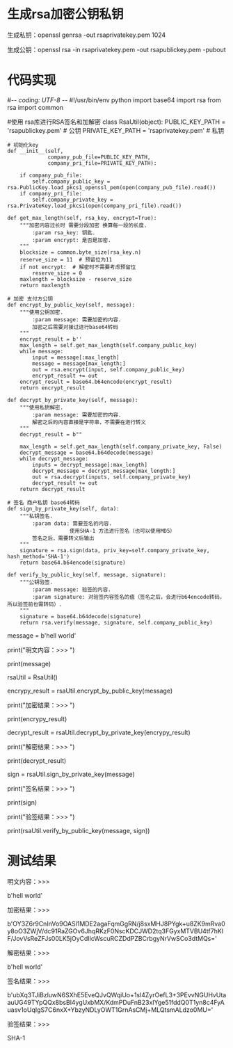 # 生成rsa加密公钥私钥

生成私钥：openssl genrsa -out rsaprivatekey.pem 1024

生成公钥：openssl rsa -in rsaprivatekey.pem -out rsapublickey.pem -pubout

# 代码实现

#-*- coding: UTF-8 -*-
#!/usr/bin/env python
import base64
import rsa 
from rsa import common


#使用 rsa库进行RSA签名和加解密
class RsaUtil(object):
    PUBLIC_KEY_PATH = 'rsapublickey.pem'  # 公钥
    PRIVATE_KEY_PATH = 'rsaprivatekey.pem'  # 私钥

    # 初始化key
    def __init__(self,
                 company_pub_file=PUBLIC_KEY_PATH,
                 company_pri_file=PRIVATE_KEY_PATH):

        if company_pub_file:
            self.company_public_key = rsa.PublicKey.load_pkcs1_openssl_pem(open(company_pub_file).read())
        if company_pri_file:
            self.company_private_key = rsa.PrivateKey.load_pkcs1(open(company_pri_file).read())

    def get_max_length(self, rsa_key, encrypt=True):
        """加密内容过长时 需要分段加密 换算每一段的长度.
            :param rsa_key: 钥匙.
            :param encrypt: 是否是加密.
        """
        blocksize = common.byte_size(rsa_key.n)
        reserve_size = 11  # 预留位为11
        if not encrypt:  # 解密时不需要考虑预留位
            reserve_size = 0 
        maxlength = blocksize - reserve_size
        return maxlength

    # 加密 支付方公钥
    def encrypt_by_public_key(self, message):
        """使用公钥加密.
            :param message: 需要加密的内容.
            加密之后需要对接过进行base64转码
        """
        encrypt_result = b''
        max_length = self.get_max_length(self.company_public_key)
        while message:
            input = message[:max_length]
            message = message[max_length:]
            out = rsa.encrypt(input, self.company_public_key)
            encrypt_result += out
        encrypt_result = base64.b64encode(encrypt_result)
        return encrypt_result

    def decrypt_by_private_key(self, message):
        """使用私钥解密.
            :param message: 需要加密的内容.
            解密之后的内容直接是字符串，不需要在进行转义
        """
        decrypt_result = b""

        max_length = self.get_max_length(self.company_private_key, False)
        decrypt_message = base64.b64decode(message)
        while decrypt_message:
            inputs = decrypt_message[:max_length]
            decrypt_message = decrypt_message[max_length:]
            out = rsa.decrypt(inputs, self.company_private_key)
            decrypt_result += out
        return decrypt_result

    # 签名 商户私钥 base64转码
    def sign_by_private_key(self, data):
        """私钥签名.
            :param data: 需要签名的内容.
                        使用SHA-1 方法进行签名（也可以使用MD5）
            签名之后，需要转义后输出
        """
        signature = rsa.sign(data, priv_key=self.company_private_key, hash_method='SHA-1')
        return base64.b64encode(signature)

    def verify_by_public_key(self, message, signature):
        """公钥验签.
            :param message: 验签的内容.
            :param signature: 对验签内容签名的值（签名之后，会进行b64encode转码，所以验签前也需转码）.
        """
        signature = base64.b64decode(signature)
        return rsa.verify(message, signature, self.company_public_key)


message = b'hell world'

print("明文内容：>>> ")

print(message)

rsaUtil = RsaUtil()

encrypy_result = rsaUtil.encrypt_by_public_key(message)

print("加密结果：>>> ")

print(encrypy_result)

decrypt_result = rsaUtil.decrypt_by_private_key(encrypy_result)

print("解密结果：>>> ")

print(decrypt_result)

sign = rsaUtil.sign_by_private_key(message)

print("签名结果：>>> ")

print(sign)

print("验签结果：>>> ")

print(rsaUtil.verify_by_public_key(message, sign))


# 测试结果

明文内容：>>> 

b'hell world'

加密结果：>>> 

b'OY3Z6r9CnInVo9OASl1MDE2agaFqmGgRN/j8sxMHJ8PYgk+u8ZK9mRva0y8oO3ZWjV/dc91RaZGOv6JhqRKzF0NscKDCJWD2tq3FGyxMTVBU4tf7hKIF/JovVsReZFJs00LK5jOyCdIlcWscuRCZDdPZBCrbgyNrVwSCo3dtMQs='

解密结果：>>> 

b'hell world'

签名结果：>>> 

b'ubXq3TJiBzluwN6SXhE5EveQJvQWqiUo+1sl4ZyrOefL3+3PEvvNGUHvUtaauUG49TYpQQx8bsBl4ygUxbMX/KdmPDuFnB23xIYge51fddQ0T1yn8c4FyAuasv1oUqIgS7C6nxX+YbzyNDLyOWT1GrnAsCMj+MLQtsmALdzo0MU='

验签结果：>>> 

SHA-1


